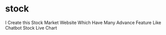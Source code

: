 # stock
I Create this Stock Market Website Which Have Many Advance Feature Like Chatbot Stock Live Chart
